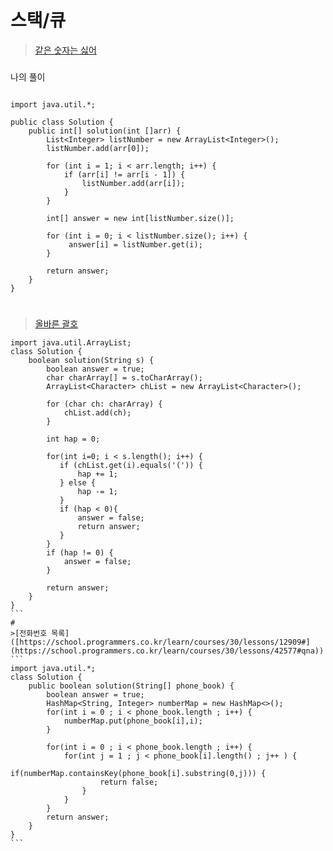 # 스택/큐
>[같은 숫자는 싫어](https://school.programmers.co.kr/learn/courses/30/lessons/59034) 
###
나의 풀이
```

import java.util.*;

public class Solution {
    public int[] solution(int []arr) {
        List<Integer> listNumber = new ArrayList<Integer>();
        listNumber.add(arr[0]);

        for (int i = 1; i < arr.length; i++) {
            if (arr[i] != arr[i - 1]) {
                listNumber.add(arr[i]);
            }
        }

        int[] answer = new int[listNumber.size()];

        for (int i = 0; i < listNumber.size(); i++) {
             answer[i] = listNumber.get(i);        
        }
    
        return answer;
    }
}
```
#
>[올바른 괄호](https://school.programmers.co.kr/learn/courses/30/lessons/12909#)
````
import java.util.ArrayList;
class Solution {
    boolean solution(String s) {
        boolean answer = true;
        char charArray[] = s.toCharArray();
        ArrayList<Character> chList = new ArrayList<Character>();

        for (char ch: charArray) {
            chList.add(ch);
        }

        int hap = 0;

        for(int i=0; i < s.length(); i++) {
           if (chList.get(i).equals('(')) {
               hap += 1;
           } else {
               hap -= 1;
           }
           if (hap < 0){
               answer = false;
               return answer;
           }
        }
        if (hap != 0) {
            answer = false;
        }

        return answer;
    }
}
```
#
>[전화번호 목록]([https://school.programmers.co.kr/learn/courses/30/lessons/12909#](https://school.programmers.co.kr/learn/courses/30/lessons/42577#qna))
```
import java.util.*;
class Solution {
    public boolean solution(String[] phone_book) {
        boolean answer = true;
        HashMap<String, Integer> numberMap = new HashMap<>();
        for(int i = 0 ; i < phone_book.length ; i++) {
            numberMap.put(phone_book[i],i);
        }

        for(int i = 0 ; i < phone_book.length ; i++) {
            for(int j = 1 ; j < phone_book[i].length() ; j++ ) {
                if(numberMap.containsKey(phone_book[i].substring(0,j))) {
                    return false;
                }
            }
        }                
        return answer;
    }
}
```
